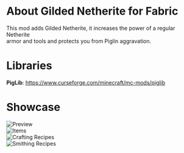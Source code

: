 # About Gilded Netherite for Fabric
This mod adds Gilded Netherite, it increases the power of a regular Netherite  
armor and tools and protects you from Piglin aggravation.

# Libraries
**PigLib**: https://www.curseforge.com/minecraft/mc-mods/piglib

# Showcase
![Preview](https://github.com/scaldings/gilded-netherite-fabric/blob/master/images/preview.png?raw=true)  
![Items](https://github.com/scaldings/gilded-netherite-fabric/blob/master/images/items.png?raw=true)  
![Crafting Recipes](https://github.com/scaldings/gilded-netherite-fabric/blob/master/images/crafting_recipes.png?raw=true)  
![Smithing Recipes](https://github.com/scaldings/gilded-netherite-fabric/blob/master/images/smithing_recipes.png?raw=true)  
